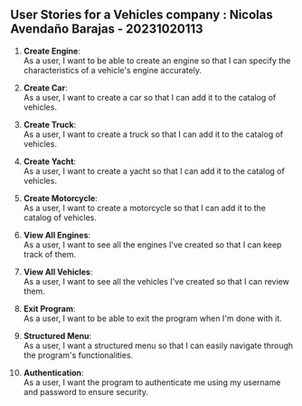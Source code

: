 ## User Stories for a Vehicles company  : Nicolas Avendaño Barajas - 20231020113

1. **Create Engine**:  
    As a user, I want to be able to create an engine so that I can specify the characteristics of a vehicle's engine accurately.

2. **Create Car**:  
    As a user, I want to create a car so that I can add it to the catalog of vehicles.

3. **Create Truck**:  
    As a user, I want to create a truck so that I can add it to the catalog of vehicles.

4. **Create Yacht**:  
    As a user, I want to create a yacht so that I can add it to the catalog of vehicles.

5. **Create Motorcycle**:  
    As a user, I want to create a motorcycle so that I can add it to the catalog of vehicles.

6. **View All Engines**:  
    As a user, I want to see all the engines I've created so that I can keep track of them.

7. **View All Vehicles**:  
    As a user, I want to see all the vehicles I've created so that I can review them.

8. **Exit Program**:  
    As a user, I want to be able to exit the program when I'm done with it.

9. **Structured Menu**:  
    As a user, I want a structured menu so that I can easily navigate through the program's functionalities.

10. **Authentication**:  
    As a user, I want the program to authenticate me using my username and password to ensure security.
